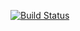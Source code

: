 [![Build Status](https://travis-ci.org/BennettRand/Measurements.svg?branch=master)](https://travis-ci.org/BennettRand/Measurements)
